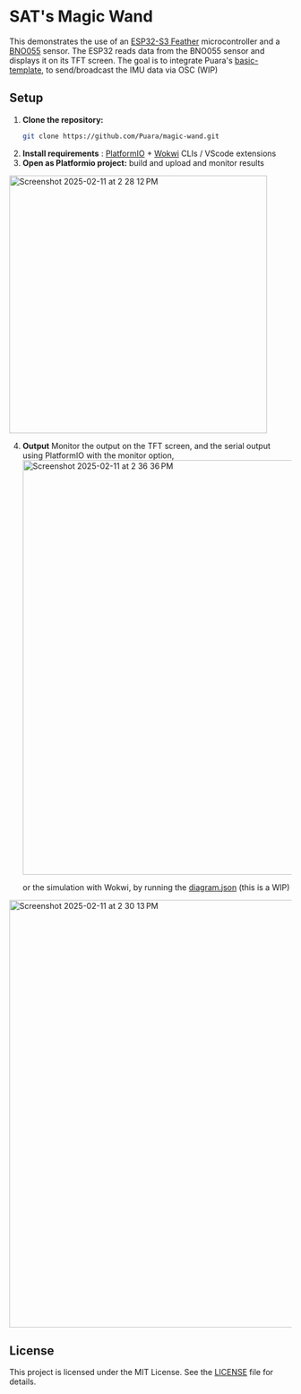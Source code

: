 # SAT's Magic Wand

This demonstrates the use of an [ESP32-S3 Feather](https://learn.adafruit.com/adafruit-esp32-s3-tft-feather/overview) microcontroller and a [BNO055](https://www.adafruit.com/product/5937) sensor. 
The ESP32 reads data from the BNO055 sensor and displays it on its TFT screen.
The goal is to integrate Puara's [basic-template](https://github.com/Puara/puara-module-templates/tree/main/basic-osc), to send/broadcast the IMU data via OSC (WIP)

## Setup

1. **Clone the repository:**
    ```sh
    git clone https://github.com/Puara/magic-wand.git
    ```
2. **Install requirements** : [PlatformIO](https://platformio.org/install) + [Wokwi](https://docs.wokwi.com/) CLIs / VScode extensions
3. **Open as Platformio project:**
    build and upload and monitor results 
<img width="460" alt="Screenshot 2025-02-11 at 2 28 12 PM" src="https://github.com/user-attachments/assets/8d71eaf4-7062-474b-886c-80eb8f0d25e3" />

4. **Output**
    Monitor the output on the TFT screen, and the serial output using PlatformIO with the monitor option, 
    <img width="740" alt="Screenshot 2025-02-11 at 2 36 36 PM" src="https://github.com/user-attachments/assets/34e9b6b1-7bd3-4b03-8537-10d9ef50bf87" />

    or the simulation with Wokwi, by running the [diagram.json](https://github.com/Puara/magic-wand/blob/main/diagram.json) (this is a WIP)
<img width="763" alt="Screenshot 2025-02-11 at 2 30 13 PM" src="https://github.com/user-attachments/assets/48288e7e-deaa-42c0-891e-386f7648f610" />

## License

This project is licensed under the MIT License.
See the [LICENSE](https://github.com/Puara/magic-wand/tree/4-format-osc-messages-for-different-imu-data-types?tab=License-1-ov-file#) file for details.